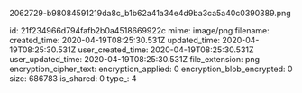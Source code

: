 2062729-b98084591219da8c_b1b62a41a34e4d9ba3ca5a40c0390389.png

id: 21f234966d794fafb2b0a4518669922c
mime: image/png
filename: 
created_time: 2020-04-19T08:25:30.531Z
updated_time: 2020-04-19T08:25:30.531Z
user_created_time: 2020-04-19T08:25:30.531Z
user_updated_time: 2020-04-19T08:25:30.531Z
file_extension: png
encryption_cipher_text: 
encryption_applied: 0
encryption_blob_encrypted: 0
size: 686783
is_shared: 0
type_: 4
